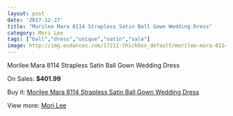 ```yaml
---
layout: post
date: '2017-12-27'
title: "Morilee Mara 8114 Strapless Satin Ball Gown Wedding Dress"
category: Mori Lee
tags: ["ball","dress","unique","satin","sale"]
image: http://img.eudances.com/17211-thickbox_default/morilee-mara-8114-strapless-satin-ball-gown-wedding-dress.jpg
---
```

Morilee Mara 8114 Strapless Satin Ball Gown Wedding Dress

On Sales: **$401.99**
<a href="https://www.eudances.com/en/mori-lee/5027-morilee-mara-8114-strapless-satin-ball-gown-wedding-dress.html"><amp-img layout="responsive" width="600" height="600" src="//img.eudances.com/17211-thickbox_default/morilee-mara-8114-strapless-satin-ball-gown-wedding-dress.jpg" alt="Morilee Mara 8114 Strapless Satin Ball Gown Wedding Dress 0" /></a>
<a href="https://www.eudances.com/en/mori-lee/5027-morilee-mara-8114-strapless-satin-ball-gown-wedding-dress.html"><amp-img layout="responsive" width="600" height="600" src="//img.eudances.com/17213-thickbox_default/morilee-mara-8114-strapless-satin-ball-gown-wedding-dress.jpg" alt="Morilee Mara 8114 Strapless Satin Ball Gown Wedding Dress 1" /></a>
<a href="https://www.eudances.com/en/mori-lee/5027-morilee-mara-8114-strapless-satin-ball-gown-wedding-dress.html"><amp-img layout="responsive" width="600" height="600" src="//img.eudances.com/17212-thickbox_default/morilee-mara-8114-strapless-satin-ball-gown-wedding-dress.jpg" alt="Morilee Mara 8114 Strapless Satin Ball Gown Wedding Dress 2" /></a>

Buy it: [Morilee Mara 8114 Strapless Satin Ball Gown Wedding Dress](https://www.eudances.com/en/mori-lee/5027-morilee-mara-8114-strapless-satin-ball-gown-wedding-dress.html "Morilee Mara 8114 Strapless Satin Ball Gown Wedding Dress")

View more: [Mori Lee](https://www.eudances.com/en/9-mori-lee "Mori Lee")